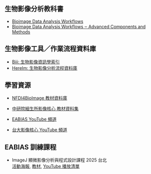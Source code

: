 ## 生物影像分析教科書
- [Bioimage Data Analysis Workflows](https://link.springer.com/book/10.1007/978-3-030-22386-1)  
- [Bioimage Data Analysis Workflows ‒ Advanced Components and Methods](https://link.springer.com/book/10.1007/978-3-030-76394-7)


## 生物影像工具／作業流程資料庫
- [Biii: 生物影像資訊學索引](https://biii.eu/)  
- [HereIm: 生物影像分析流程資料庫](https://hereimntuic.com/)

## 學習資源
- [NFDI4BioImage 教材資料庫](https://nfdi4bioimage.github.io/training/readme.html)  
- [中研院細生所影像核心 教材資料集](https://getupnote.com/share/notes/N6hHwRcoQthOYIy9a8LANC7GxmT2/f26750fe-fd45-4b39-8b55-8791fc8de73d)

- [EABIAS YouTube 頻道](https://www.youtube.com/@EABIAS)  
- [台大影像核心 YouTube 頻道](https://www.youtube.com/@imagingcore9084)  


## EABIAS 訓練課程
- ImageJ 顯微影像分析與程式設計課程 2025 台北  
[活動海報](https://drive.google.com/file/d/11DaEflREvSH5XQLByhorO5-ToM6Tu5g0/view?usp=drive_link),
[教材](https://github.com/EABIAS/2025-ImageJ-Micro-Image-Analysis-and-Programming_Taipei),
[YouTube 播放清單](https://youtube.com/playlist?list=PL_9oCBBWdG8mLVflK-MJ3YkUPmhwpKO1s&si=dzi0C2x5MDti2cIO)